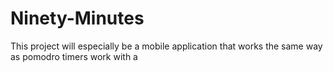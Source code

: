 # Ninety-Minutes
This project will especially be a mobile application that works the same way as pomodro timers work with a 
